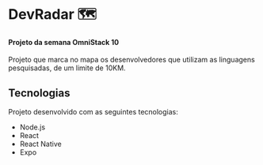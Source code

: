 # DevRadar 🗺
#### Projeto da semana OmniStack 10

Projeto que marca no mapa os desenvolvedores que utilizam as linguagens pesquisadas, de um limite de 10KM.

## Tecnologias

Projeto desenvolvido com as seguintes tecnologias:
- Node.js
- React
- React Native
- Expo
